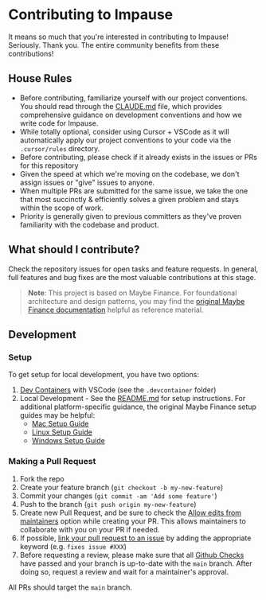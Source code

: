 # Contributing to Impause

It means so much that you're interested in contributing to Impause! Seriously. Thank you. The entire community benefits from these contributions!

## House Rules

- Before contributing, familiarize yourself with our project conventions. You should read through the [CLAUDE.md](CLAUDE.md) file, which provides comprehensive guidance on development conventions and how we write code for Impause.
- While totally optional, consider using Cursor + VSCode as it will automatically apply our project conventions to your code via the `.cursor/rules` directory.
- Before contributing, please check if it already exists in the issues or PRs for this repository
- Given the speed at which we're moving on the codebase, we don't assign issues or "give" issues to anyone.
- When multiple PRs are submitted for the same issue, we take the one that most succinctly & efficiently solves a given problem and stays within the scope of work.
- Priority is generally given to previous committers as they've proven familiarity with the codebase and product.

## What should I contribute?

Check the repository issues for open tasks and feature requests. In general, full features and bug fixes are the most valuable contributions at this stage.

> **Note**: This project is based on Maybe Finance. For foundational architecture and design patterns, you may find the [original Maybe Finance documentation](https://github.com/maybe-finance/maybe) helpful as reference material.

## Development

### Setup

To get setup for local development, you have two options:

1. [Dev Containers](https://code.visualstudio.com/docs/devcontainers/containers) with VSCode (see the `.devcontainer` folder)
2. Local Development - See the [README.md](README.md) for setup instructions. For additional platform-specific guidance, the original Maybe Finance setup guides may be helpful:
   - [Mac Setup Guide](https://github.com/maybe-finance/maybe/wiki/Mac-Dev-Setup-Guide)
   - [Linux Setup Guide](https://github.com/maybe-finance/maybe/wiki/Linux-Dev-Setup-Guide)
   - [Windows Setup Guide](https://github.com/maybe-finance/maybe/wiki/Windows-Dev-Setup-Guide)

### Making a Pull Request

1. Fork the repo
2. Create your feature branch (`git checkout -b my-new-feature`)
3. Commit your changes (`git commit -am 'Add some feature'`)
4. Push to the branch (`git push origin my-new-feature`)
5. Create new Pull Request, and be sure to check the [Allow edits from maintainers](https://docs.github.com/en/pull-requests/collaborating-with-pull-requests/working-with-forks/allowing-changes-to-a-pull-request-branch-created-from-a-fork) option while creating your PR. This allows maintainers to collaborate with you on your PR if needed.
6. If possible, [link your pull request to an issue](https://docs.github.com/en/issues/tracking-your-work-with-issues/linking-a-pull-request-to-an-issue#linking-a-pull-request-to-an-issue-using-a-keyword) by adding the appropriate keyword (e.g. `fixes issue #XXX`)
7. Before requesting a review, please make sure that all [Github Checks](https://docs.github.com/en/rest/checks?apiVersion=2022-11-28) have passed and your branch is up-to-date with the `main` branch. After doing so, request a review and wait for a maintainer's approval.

All PRs should target the `main` branch.
